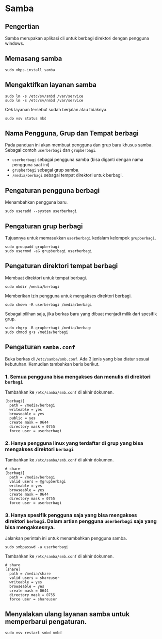 # Samba

## Pengertian

Samba merupakan aplikasi cli untuk berbagi direktori dengan pengguna windows.

## Memasang samba

```
sudo xbps-install samba
```

## Mengaktifkan layanan samba

```
sudo ln -s /etc/sv/smbd /var/service
sudo ln -s /etc/sv/nmbd /var/service
```

Cek layanan tersebut sudah berjalan atau tidaknya.

```
sudo vsv status mbd
```

## Nama Pengguna, Grup dan Tempat berbagi

Pada panduan ini akan membuat pengguna dan grup baru khusus samba. Sebagai contoh `userberbagi` dan `grupberbagi`.

* `userberbagi` sebagai pengguna samba (bisa diganti dengan nama pengguna saat ini)
* `grupberbagi` sebagai grup samba.
* `/media/berbagi` sebagai tempat direktori untuk berbagi.

## Pengaturan pengguna berbagi

Menambahkan pengguna baru.

```
sudo useradd --system userberbagi
```

## Pengaturan grup berbagi

Tujuannya untuk memasukkan `userberbagi` kedalam kelompok `grupberbagi`.

```
sudo groupadd grupberbagi
sudo usermod -aG grupberbagi userberbagi
```

## Pengaturan direktori tempat berbagi

Membuat direktori untuk tempat berbagi.

```
sudo mkdir /media/berbagi
```

Memberikan izin pengguna untuk mengakses direktori berbagi.

```
sudo chown -R userberbagi /media/berbagi
```

Sebagai pilihan saja, jika berkas baru yang dibuat menjadi milik dari spesifik grup.

```
sudo chgrp -R grupberbagi /media/berbagi
sudo chmod g+s /media/berbagi
```

## Pengaturan `samba.conf`

Buka berkas di `/etc/samba/smb.conf`. Ada 3 jenis yang bisa diatur sesuai kebutuhan. Kemudian tambahkan baris berikut.

### 1. Semua pengguna bisa mengakses dan menulis di direktori `berbagi`

Tambahkan ke `/etc/samba/smb.conf` di akhir dokumen.

```
[berbagi]
  path = /media/berbagi
  writeable = yes
  browseable = yes
  public = yes
  create mask = 0644
  directory mask = 0755
  force user = userberbagi
```

### 2. Hanya pengguna linux yang terdaftar di grup yang bisa mengakses direktori `berbagi`

Tambahkan ke `/etc/samba/smb.conf` di akhir dokumen.

```
# share
[berbagi]
  path = /media/berbagi
  valid users = @grupberbagi
  writeable = yes
  browseable = yes
  create mask = 0644
  directory mask = 0755
  force user = userberbagi
```

### 3. Hanya spesifik pengguna saja yang bisa mengakses direktori `berbagi`. Dalam artian pengguna `userberbagi` saja yang bisa mengaksesnya.

Jalankan perintah ini untuk menambahkan pengguna samba.

```
sudo smbpasswd -a userberbagi
```

Tambahkan ke `/etc/samba/smb.conf` di akhir dokumen.

```
# share
[share]
  path = /media/share
  valid users = shareuser
  writeable = yes
  browseable = yes
  create mask = 0644
  directory mask = 0755
  force user = shareuser
```

## Menyalakan ulang layanan samba untuk memperbarui pengaturan.

```
sudo vsv restart smbd nmbd
```
